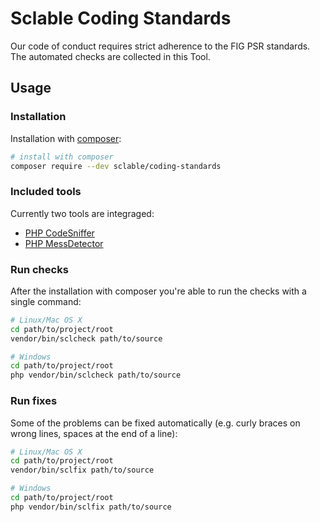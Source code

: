 Sclable Coding Standards
========================

Our code of conduct requires strict adherence to the FIG PSR standards. The automated checks are collected in this Tool.

Usage
-----

### Installation

Installation with [composer](https://getcomposer.org):

```bash
# install with composer
composer require --dev sclable/coding-standards
```

### Included tools

Currently two tools are integraged:

- [PHP CodeSniffer](https://github.com/squizlabs/PHP_CodeSniffer/wiki)
- [PHP MessDetector](http://phpmd.org)

### Run checks

After the installation with composer you're able to run the checks with a single command:

```bash
# Linux/Mac OS X
cd path/to/project/root
vendor/bin/sclcheck path/to/source

# Windows
cd path/to/project/root
php vendor/bin/sclcheck path/to/source
```

### Run fixes

Some of the problems can be fixed automatically (e.g. curly braces on wrong lines, spaces at the end of a line):


```bash
# Linux/Mac OS X
cd path/to/project/root
vendor/bin/sclfix path/to/source

# Windows
cd path/to/project/root
php vendor/bin/sclfix path/to/source
```
